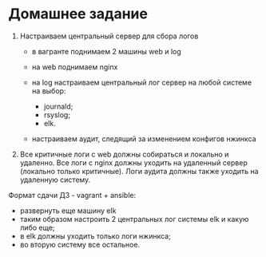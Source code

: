 # Домашнее задание

1. Настраиваем центральный сервер для сбора логов

    * в вагранте поднимаем 2 машины web и log
    * на web поднимаем nginx
    * на log настраиваем центральный лог сервер на любой системе на выбор:
        - journald;
        - rsyslog;
        - elk.

    * настраиваем аудит, следящий за изменением конфигов нжинкса

2. Все критичные логи с web должны собираться и локально и удаленно. Все логи с nginx должны уходить на удаленный сервер (локально только критичные). Логи аудита должны также уходить на удаленную систему.

Формат сдачи ДЗ - vagrant + ansible:
* развернуть еще машину elk
* таким образом настроить 2 центральных лог системы elk и какую либо еще;
* в elk должны уходить только логи нжинкса;
* во вторую систему все остальное.